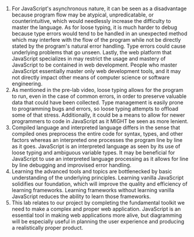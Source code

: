 1. For JavaScript's asynchronous nature, it can be seen as a disadvantage because program flow may be atypical, unpredicatable, or counterintuitive, which would needlessly increase the difficulty to master the language. As for loose typing, it is much harder to debug because type errors would tend to be handled in an unexpected method which may interfere with the flow of the program while not be directly stated by the program's natural error handling. Type errors could cause underlying problems that go unseen. Lastly, the web platform that JavaScript specializes in may restrict the usage and mastery of JavaScript to be contained in web development. People who master JavaScript essentially master only web development tools, and it may not directly impact other means of computer science or software engineering.
2. As mentioned in the pre-lab video, loose typing allows for the program to run, even in the case of common errors, in order to preserve valuable data that could have been collected. Type management is easily prone to programming bugs and errors, so loose typing attempts to offload some of that stress. Additionally, it could be a means to allow for newer programmers to code in JavaScript as it MIGHT be seen as more lenient.
3. Compiled language and interpreted language differs in the sense that compiled ones preprocess the entire code for syntax, types, and other factors whereas an interpreted one processes the program line by line as it goes. JavaScript is an interpreted language as seen by its use of loose typing and ambiguous variable types. It may be beneficial for JavaScript to use an interpreted language processing as it allows for line by line debugging and improvised error handling.
4. Learning the advanced tools and topics are bottlenecked by basic understanding of the underlying principles. Learning vanilla JavaScript solidifies our foundation, which will improve the quality and efficiency of learning frameworks. Learning frameworks without learning vanilla JavaScript reduces the ability to learn those frameworks.
5. This lab relates to our project by completing the fundamental toolkit we need to make a complex and proper web application. JavaScript is an essential tool in making web applications more alive, but diagramming will be especially useful in planning the user experience and producing a realistically proper product.